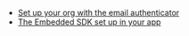 * [Set up your org with the email authenticator  ](/docs/guides/oie-embedded-common-org-setup/android/main/#set-up-your-okta-org-for-a-multifactor-use-case)
* [The Embedded SDK set up in your app](/docs/guides/oie-embedded-common-download-setup-app/nodejs/main/)
</br>
